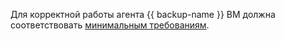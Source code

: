 Для корректной работы агента {{ backup-name }} ВМ должна соответствовать [минимальным требованиям](../../backup/concepts/vm-connection.md#requirements).
